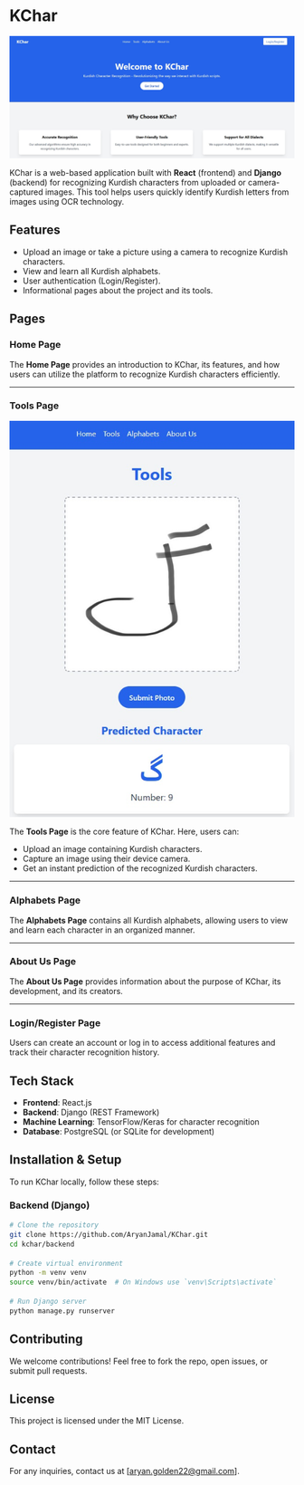 # KChar

![KChar Home Page](img/Home.jpg)

KChar is a web-based application built with **React** (frontend) and **Django** (backend) for recognizing Kurdish characters from uploaded or camera-captured images. This tool helps users quickly identify Kurdish letters from images using OCR technology.

## Features
- Upload an image or take a picture using a camera to recognize Kurdish characters.
- View and learn all Kurdish alphabets.
- User authentication (Login/Register).
- Informational pages about the project and its tools.

## Pages

### Home Page
The **Home Page** provides an introduction to KChar, its features, and how users can utilize the platform to recognize Kurdish characters efficiently.

---

### Tools Page

![Tools Page](img/Tools.jpg)

The **Tools Page** is the core feature of KChar. Here, users can:
- Upload an image containing Kurdish characters.
- Capture an image using their device camera.
- Get an instant prediction of the recognized Kurdish characters.

---

### Alphabets Page
The **Alphabets Page** contains all Kurdish alphabets, allowing users to view and learn each character in an organized manner.

---

### About Us Page
The **About Us Page** provides information about the purpose of KChar, its development, and its creators.

---

### Login/Register Page
Users can create an account or log in to access additional features and track their character recognition history.

## Tech Stack
- **Frontend**: React.js
- **Backend**: Django (REST Framework)
- **Machine Learning**: TensorFlow/Keras for character recognition
- **Database**: PostgreSQL (or SQLite for development)

## Installation & Setup
To run KChar locally, follow these steps:

### Backend (Django)
```bash
# Clone the repository
git clone https://github.com/AryanJamal/KChar.git
cd kchar/backend

# Create virtual environment
python -m venv venv
source venv/bin/activate  # On Windows use `venv\Scripts\activate`

# Run Django server
python manage.py runserver
```


## Contributing
We welcome contributions! Feel free to fork the repo, open issues, or submit pull requests.

## License
This project is licensed under the MIT License.

## Contact
For any inquiries, contact us at [aryan.golden22@gmail.com].


